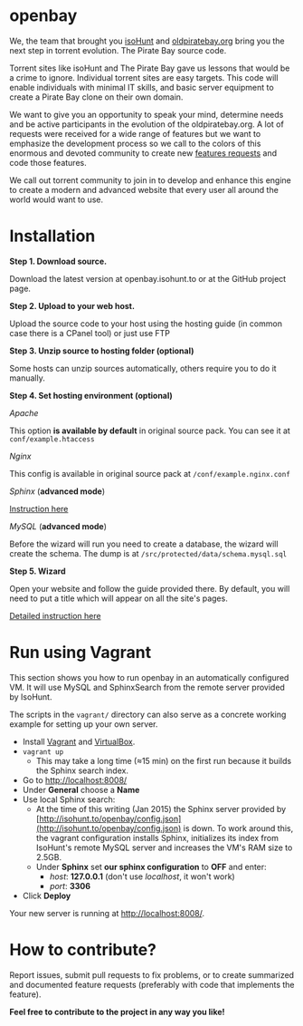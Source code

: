 openbay
=======
We, the team that brought you [isoHunt](https://isohunt.to) and [oldpiratebay.org](http://oldpiratebay.org) bring you the next step in torrent evolution. The Pirate Bay source code.

Torrent sites like isoHunt and The Pirate Bay gave us lessons that would be a crime to ignore. Individual torrent sites are easy targets. This code will enable individuals with minimal IT skills, and basic server equipment to create a Pirate Bay clone on their own domain.

We want to give you an opportunity to speak your mind, determine needs and be active participants in the evolution of the oldpiratebay.org. A lot of requests were received for a wide range of features but we want to emphasize the development process so we call to the colors of this enormous and devoted community to create new [features requests](https://openbay.uservoice.com/forums/279139-ideas) and code those features.

We call out torrent community to join in to develop and enhance this engine to create a modern and advanced website that every user all around the world would want to use. 


Installation
=======

**Step 1. Download source.**

Download the latest version at openbay.isohunt.to or at the GitHub project page.

**Step 2. Upload to your web host.**

Upload the source code to your host using the hosting guide
(in common case there is a CPanel tool) or just use FTP

**Step 3. Unzip source to hosting folder (optional)**

Some hosts can unzip sources automatically, others require you to do it
manually.

**Step 4. Set hosting environment (optional)**

*Apache*

This option **is available by default** in original source pack. You can see it
at `conf/example.htaccess`

*Nginx*

This config is available in original source pack at `/conf/example.nginx.conf`

*Sphinx* (**advanced mode**)

[Instruction here](https://github.com/isohuntto/openbay/wiki/sphinx)

*MySQL* (**advanced mode**)

Before the wizard will run you need to create a database, the wizard will create
the schema. The dump is at `/src/protected/data/schema.mysql.sql`

**Step 5. Wizard**

Open your website and follow the guide provided there. By default, you will need
to put a title which will appear on all the site's pages.

[Detailed instruction here](https://github.com/isohuntto/openbay/wiki/shared-hosting-guide)


Run using Vagrant
=================

This section shows you how to run openbay in an automatically configured VM.
It will use MySQL and SphinxSearch from the remote server provided by IsoHunt.

The scripts in the `vagrant/` directory can also serve as a
concrete working example for setting up your own server.

* Install [Vagrant](https://www.vagrantup.com/) and
[VirtualBox](https://www.virtualbox.org/).
* ```vagrant up```
  * This may take a long time (≈15 min) on the first run because it builds
the Sphinx search index.
* Go to [http://localhost:8008/](http://localhost:8008/)
* Under **General** choose a **Name**
* Use local Sphinx search:
  * At the time of this writing (Jan 2015) the Sphinx server provided by
[http://isohunt.to/openbay/config.json](http://isohunt.to/openbay/config.json)
is down.
To work around this, the vagrant configuration installs Sphinx,
initializes its index from IsoHunt's remote MySQL server
and increases the VM's RAM size to 2.5GB.
  * Under **Sphinx** set **our sphinx configuration** to **OFF** and enter:
    * *host*: **127.0.0.1** (don't use *localhost*, it won't work)
    * *port*: **3306**
* Click **Deploy**

Your new server is running at [http://localhost:8008/](http://localhost:8008/).


How to contribute?
==================

Report issues, submit pull requests to fix problems, or to create summarized and
documented feature requests (preferably with code that implements the
feature).

**Feel free to contribute to the project in any way you like!**
